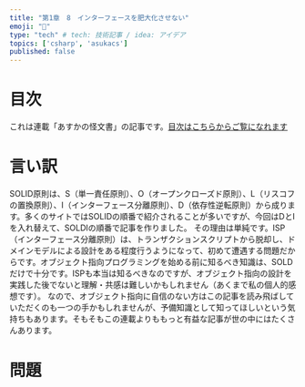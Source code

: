 ```yaml
---
title: "第1章　8　インターフェースを肥大化させない"
emoji: "🤮"
type: "tech" # tech: 技術記事 / idea: アイデア
topics: ['csharp', 'asukacs']
published: false
---
```


# 目次

これは連載「あすかの怪文書」の記事です。[目次はこちらからご覧になれます](https://zenn.dev/kmy/articles/asuka-cs-0-index)

# 言い訳

SOLID原則は、S（単一責任原則）、O（オープンクローズド原則）、L（リスコフの置換原則）、I（インターフェース分離原則）、D（依存性逆転原則）から成ります。多くのサイトではSOLIDの順番で紹介されることが多いですが、今回はDとIを入れ替えて、SOLDIの順番で記事を作りました。
その理由は単純です。ISP（インターフェース分離原則）は、トランザクションスクリプトから脱却し、ドメインモデルによる設計をある程度行うようになって、初めて遭遇する問題だからです。オブジェクト指向プログラミングを始める前に知るべき知識は、SOLDだけで十分です。ISPも本当は知るべきなのですが、オブジェクト指向の設計を実践した後でないと理解・共感は難しいかもしれません（あくまで私の個人的感想です）。
なので、オブジェクト指向に自信のない方はこの記事を読み飛ばしていただくのも一つの手かもしれませんが、予備知識として知ってほしいという気持ちもあります。そもそもこの連載よりももっと有益な記事が世の中にはたくさんあります。

# 問題